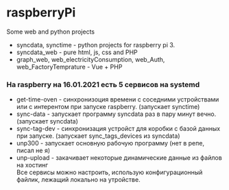 # raspberryPi
Some web and python projects
 - syncdata, synctime - python projects for raspberry pi 3.
 - syncdata_web - pure html, js, css and PHP
 - graph_web, web_electricityConsumption, web_Auth, web_FactoryTemprature - Vue + PHP

### На raspberry на 16.01.2021 есть 5 сервисов на systemd
- get-time-oven - синхронизоция времени с соседними устройствами или с интерентом при запуске raspberry. (запускает synctime)
- sync-data - запускает программу syncdata раз в пару минут вечно. (запускает syncdata)
- sync-tag-dev - синхронизация устройст для коробки с базой данных при запуске. (запускает sync_tags_devices из syncdata)
- unp300 - запускает основную рабочую программу (нет в репе, писал не я)
- unp-upload - закачивает некоторые динамические данные из файлов на хостинг  
Все сервисы можно настроить, использую конфигурационный файлик, лежащий локально на утройстве.
